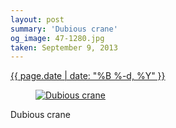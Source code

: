 ```yaml
---
layout: post
summary: 'Dubious crane'
og_image: 47-1280.jpg
taken: September 9, 2013
---
```


<div class="post">
 <time>
  <a href="/47">
   {{ page.date | date: "%B %-d, %Y" }}
  </a>
 </time>
 <a href="/47">
  <figure data-taken="9/9/2013">
   <img alt="Dubious crane" sizes="(min-width: 700px) 50vw, calc(100vw - 2rem)" src="{{ site.assets_url }}/47-640.jpg" srcset="{{ site.assets_url }}/47-1280.jpg 1280w, {{ site.assets_url }}/47-960.jpg 960w, {{ site.assets_url }}/47-640.jpg 640w, {{ site.assets_url }}/47-320.jpg 320w"/>
  </figure>
 </a>
 <span>
  Dubious crane
 </span>
</div>
